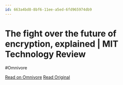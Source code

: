 ```yaml
---
id: 663a4bd8-8bf6-11ee-a5ed-6fd965974db9
---
```


# The fight over the future of encryption, explained | MIT Technology Review
#Omnivore

[Read on Omnivore](https://omnivore.app/me/the-fight-over-the-future-of-encryption-explained-mit-technology-18c091f32b7)
[Read Original](https://www.technologyreview.com/2023/10/16/1081694/the-fight-over-the-future-of-encryption-explained/)

